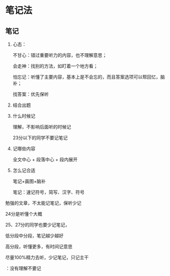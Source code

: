 # 笔记法



## 笔记

1. 心态：

   不甘心：错过重要听力的内容，也不理解意思；

   会走神：找别的方法，如盯着一个地方看；

   怕忘记：听懂了主要内容，基本上是不会忘的，而且答案选项可以帮回忆，脑补；

   找答案：优先保听

2. 结合出题

  

3. 什么时候记

   理解，不影响后面听的时候记

   23分以下的同学不要记笔记

4. 记哪些内容

   全文中心 + 段落中心 + 段内展开

5. 怎么记合适

   笔记+画图+脑补

   笔记：速记符号，简写、汉字、符号





勉强的文章，不太能记笔记，保听少记

24分是听懂个大概



25、27分的同学也要少记笔记，

低分段中分段，笔记越少越好



高分段，听懂更多，有时间记意思



尽量100%精力去听，少记笔记，只记主干

：没有理解不要记

